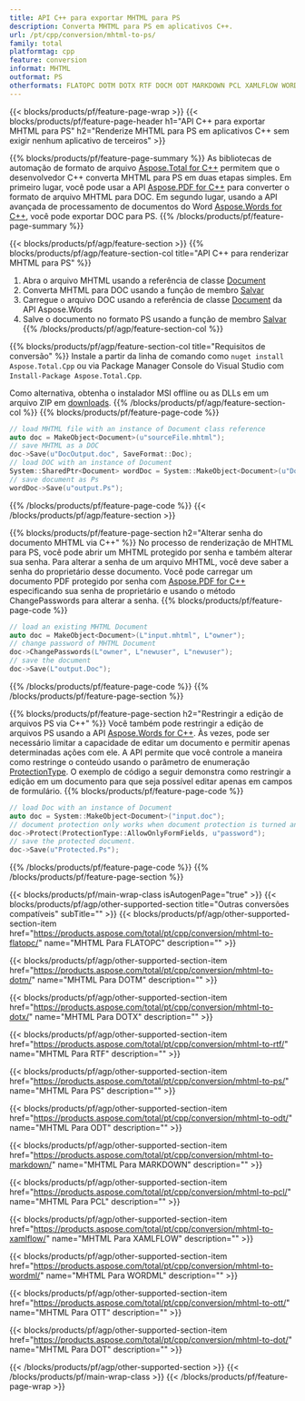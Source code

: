```yaml
---
title: API C++ para exportar MHTML para PS
description: Converta MHTML para PS em aplicativos C++.
url: /pt/cpp/conversion/mhtml-to-ps/
family: total
platformtag: cpp
feature: conversion
informat: MHTML
outformat: PS
otherformats: FLATOPC DOTM DOTX RTF DOCM ODT MARKDOWN PCL XAMLFLOW WORDML OTT DOT
---
```

{{< blocks/products/pf/feature-page-wrap >}}
{{< blocks/products/pf/feature-page-header h1="API C++ para exportar MHTML para PS" h2="Renderize MHTML para PS em aplicativos C++ sem exigir nenhum aplicativo de terceiros" >}}

{{% blocks/products/pf/feature-page-summary %}}
As bibliotecas de automação de formato de arquivo [Aspose.Total for C++](https://products.aspose.com/total/cpp/) permitem que o desenvolvedor C++ converta MHTML para PS em duas etapas simples. Em primeiro lugar, você pode usar a API [Aspose.PDF for C++](https://products.aspose.com/pdf/cpp/) para converter o formato de arquivo MHTML para DOC. Em segundo lugar, usando a API avançada de processamento de documentos do Word [Aspose.Words for C++](https://products.aspose.com/words/cpp/), você pode exportar DOC para PS. 
{{% /blocks/products/pf/feature-page-summary  %}}

{{< blocks/products/pf/agp/feature-section >}}
{{% blocks/products/pf/agp/feature-section-col title="API C++ para renderizar MHTML para PS" %}}
1. Abra o arquivo MHTML usando a referência de classe [Document](https://reference.aspose.com/pdf/cpp/class/aspose.pdf.document)
2. Converta MHTML para DOC usando a função de membro [Salvar](https://reference.aspose.com/pdf/cpp/class/aspose.pdf.document#adb8061c585440fde49c1263e68837f01)
3. Carregue o arquivo DOC usando a referência de classe [Document](https://reference.aspose.com/words/cpp/class/aspose.words.document) da API Aspose.Words
4. Salve o documento no formato PS usando a função de membro [Salvar](https://reference.aspose.com/words/cpp/class/aspose.words.document#save_stream_saveformat)
{{% /blocks/products/pf/agp/feature-section-col %}}

{{% blocks/products/pf/agp/feature-section-col title="Requisitos de conversão" %}}
Instale a partir da linha de comando como ```nuget install Aspose.Total.Cpp``` ou via Package Manager Console do Visual Studio com ```Install-Package Aspose.Total.Cpp```.

Como alternativa, obtenha o instalador MSI offline ou as DLLs em um arquivo ZIP em [downloads](https://downloads.aspose.com/total/cpp).
{{% /blocks/products/pf/agp/feature-section-col %}}
{{% blocks/products/pf/feature-page-code %}}

```cpp
// load MHTML file with an instance of Document class reference
auto doc = MakeObject<Document>(u"sourceFile.mhtml");
// save MHTML as a DOC 
doc->Save(u"DocOutput.doc", SaveFormat::Doc); 
// load DOC with an instance of Document
System::SharedPtr<Document> wordDoc = System::MakeObject<Document>(u"DocOutput.doc");
// save document as Ps
wordDoc->Save(u"output.Ps");  
```

{{% /blocks/products/pf/feature-page-code %}}
{{< /blocks/products/pf/agp/feature-section >}}

{{% blocks/products/pf/feature-page-section  h2="Alterar senha do documento MHTML via C++" %}}
No processo de renderização de MHTML para PS, você pode abrir um MHTML protegido por senha e também alterar sua senha. Para alterar a senha de um arquivo MHTML, você deve saber a senha do proprietário desse documento. Você pode carregar um documento PDF protegido por senha com [Aspose.PDF for C++](https://products.aspose.com/pdf/cpp/) especificando sua senha de proprietário e usando o método ChangePasswords para alterar a senha.
{{% blocks/products/pf/feature-page-code %}}

```cpp
// load an existing MHTML Document
auto doc = MakeObject<Document>(L"input.mhtml", L"owner");
// change password of MHTML Document
doc->ChangePasswords(L"owner", L"newuser", L"newuser");
// save the document
doc->Save(L"output.Doc");
```
{{% /blocks/products/pf/feature-page-code  %}}
{{% /blocks/products/pf/feature-page-section %}}

{{% blocks/products/pf/feature-page-section  h2="Restringir a edição de arquivos PS via C++" %}}
Você também pode restringir a edição de arquivos PS usando a API [Aspose.Words for C++](https://products.aspose.com/words/cpp/). Às vezes, pode ser necessário limitar a capacidade de editar um documento e permitir apenas determinadas ações com ele. A API permite que você controle a maneira como restringe o conteúdo usando o parâmetro de enumeração [ProtectionType](https://reference.aspose.com/words/cpp/namespace/aspose.words#protectiontype). O exemplo de código a seguir demonstra como restringir a edição em um documento para que seja possível editar apenas em campos de formulário.
{{% blocks/products/pf/feature-page-code %}}

```cpp
// load Doc with an instance of Document
auto doc = System::MakeObject<Document>("input.doc");
// document protection only works when document protection is turned and only editing in form fields is allowed.
doc->Protect(ProtectionType::AllowOnlyFormFields, u"password");
// save the protected document.
doc->Save(u"Protected.Ps");  
```
{{% /blocks/products/pf/feature-page-code  %}}
{{% /blocks/products/pf/feature-page-section %}}

{{< blocks/products/pf/main-wrap-class isAutogenPage="true" >}}
{{< blocks/products/pf/agp/other-supported-section title="Outras conversões compatíveis" subTitle="" >}}
{{< blocks/products/pf/agp/other-supported-section-item href="https://products.aspose.com/total/pt/cpp/conversion/mhtml-to-flatopc/" name="MHTML Para FLATOPC" description="" >}}

{{< blocks/products/pf/agp/other-supported-section-item href="https://products.aspose.com/total/pt/cpp/conversion/mhtml-to-dotm/" name="MHTML Para DOTM" description="" >}}

{{< blocks/products/pf/agp/other-supported-section-item href="https://products.aspose.com/total/pt/cpp/conversion/mhtml-to-dotx/" name="MHTML Para DOTX" description="" >}}

{{< blocks/products/pf/agp/other-supported-section-item href="https://products.aspose.com/total/pt/cpp/conversion/mhtml-to-rtf/" name="MHTML Para RTF" description="" >}}

{{< blocks/products/pf/agp/other-supported-section-item href="https://products.aspose.com/total/pt/cpp/conversion/mhtml-to-ps/" name="MHTML Para PS" description="" >}}

{{< blocks/products/pf/agp/other-supported-section-item href="https://products.aspose.com/total/pt/cpp/conversion/mhtml-to-odt/" name="MHTML Para ODT" description="" >}}

{{< blocks/products/pf/agp/other-supported-section-item href="https://products.aspose.com/total/pt/cpp/conversion/mhtml-to-markdown/" name="MHTML Para MARKDOWN" description="" >}}

{{< blocks/products/pf/agp/other-supported-section-item href="https://products.aspose.com/total/pt/cpp/conversion/mhtml-to-pcl/" name="MHTML Para PCL" description="" >}}

{{< blocks/products/pf/agp/other-supported-section-item href="https://products.aspose.com/total/pt/cpp/conversion/mhtml-to-xamlflow/" name="MHTML Para XAMLFLOW" description="" >}}

{{< blocks/products/pf/agp/other-supported-section-item href="https://products.aspose.com/total/pt/cpp/conversion/mhtml-to-wordml/" name="MHTML Para WORDML" description="" >}}

{{< blocks/products/pf/agp/other-supported-section-item href="https://products.aspose.com/total/pt/cpp/conversion/mhtml-to-ott/" name="MHTML Para OTT" description="" >}}

{{< blocks/products/pf/agp/other-supported-section-item href="https://products.aspose.com/total/pt/cpp/conversion/mhtml-to-dot/" name="MHTML Para DOT" description="" >}}


{{< /blocks/products/pf/agp/other-supported-section >}}
{{< /blocks/products/pf/main-wrap-class >}}
{{< /blocks/products/pf/feature-page-wrap >}}